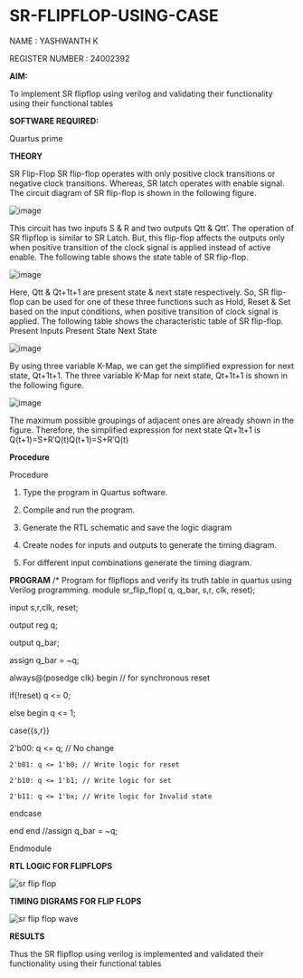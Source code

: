 # SR-FLIPFLOP-USING-CASE

NAME : YASHWANTH K

REGISTER NUMBER : 24002392

**AIM:**

To implement  SR flipflop using verilog and validating their functionality using their functional tables

**SOFTWARE REQUIRED:**

Quartus prime

**THEORY**

SR Flip-Flop SR flip-flop operates with only positive clock transitions or negative clock transitions. Whereas, SR latch operates with enable signal. The circuit diagram of SR flip-flop is shown in the following figure.

![image](https://github.com/naavaneetha/SR-FLIPFLOP-USING-CASE/assets/154305477/0f710028-ad52-4d3e-9276-8714cf023a25)

 
This circuit has two inputs S & R and two outputs Qtt & Qtt’. The operation of SR flipflop is similar to SR Latch. But, this flip-flop affects the outputs only when positive transition of the clock signal is applied instead of active enable. The following table shows the state table of SR flip-flop.

![image](https://github.com/naavaneetha/SR-FLIPFLOP-USING-CASE/assets/154305477/dabfc4f4-87e3-4cbc-9472-f89ee1b5ed30)

 
Here, Qtt & Qt+1t+1 are present state & next state respectively. So, SR flip-flop can be used for one of these three functions such as Hold, Reset & Set based on the input conditions, when positive transition of clock signal is applied. The following table shows the characteristic table of SR flip-flop. Present Inputs Present State Next State

![image](https://github.com/naavaneetha/SR-FLIPFLOP-USING-CASE/assets/154305477/dd90d16c-aec5-4290-a586-e2346b1e9eb5)

 
By using three variable K-Map, we can get the simplified expression for next state, Qt+1t+1. The three variable K-Map for next state, Qt+1t+1 is shown in the following figure.

![image](https://github.com/naavaneetha/SR-FLIPFLOP-USING-CASE/assets/154305477/473efad6-d70b-4ca7-aeb7-898bbfca319f)

 
The maximum possible groupings of adjacent ones are already shown in the figure. Therefore, the simplified expression for next state Qt+1t+1 is Q(t+1)=S+R′Q(t)Q(t+1)=S+R′Q(t)

**Procedure**

Procedure

1. Type the program in Quartus software.

2. Compile and run the program.

3. Generate the RTL schematic and save the logic diagram

4. Create nodes for inputs and outputs to generate the timing diagram.

5. For different input combinations generate the timing diagram.

**PROGRAM**
/* Program for flipflops and verify its truth table in quartus using Verilog programming. 
module sr_flip_flop( q, q_bar, s,r, clk, reset);

input s,r,clk, reset;

output reg q;

output q_bar;

assign q_bar = ~q;

always@(posedge clk) begin // for synchronous reset

if(!reset)       q <= 0;

else 
begin q <= 1;

case({s,r})

  2'b00: q <= q;    // No change
  
    2'b01: q <= 1'b0; // Write logic for reset
    
    2'b10: q <= 1'b1; // Write logic for set
    
    2'b11: q <= 1'bx; // Write logic for Invalid state
 
  endcase

end
end //assign q_bar = ~q;

Endmodule

**RTL LOGIC FOR FLIPFLOPS**

![sr flip flop](https://github.com/user-attachments/assets/e0cd6390-9ff1-4659-ae97-5d9458b7a583)

**TIMING DIGRAMS FOR FLIP FLOPS**

![sr flip flop wave](https://github.com/user-attachments/assets/b955cc3b-ebae-46e3-a2e1-fb66aa419590)

**RESULTS**

Thus the SR flipflop using verilog is implemented and validated their functionality using their functional tables
